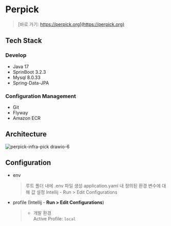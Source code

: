 # Perpick
> [바로 가기: https://perpick.org](https://perpick.org)

## Tech Stack
### Develop
* Java 17
* SprinBoot 3.2.3
* Mysql 8.0.33
* Spring-Data-JPA
### Configuration Management
* Git
* Flyway
* Amazon ECR

## Architecture
![perpick-infra-pick drawio-6](https://github.com/user-attachments/assets/72581877-f61c-4e98-9ce9-beb27f7aa6b0)

## Configuration
* env
  > 루트 폴더 내에 .env 파일 생성
  > application.yaml 내 정의된 환경 변수에 대해 값 설정
  > Intellij - Run > Edit Configurations

* profile (Intellij - **Run > Edit Configurations**)
  > * 개발 환경   
  > Active Profile: `local`
